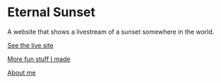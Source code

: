 # Eternal Sunset

A website that shows a livestream of a sunset somewhere in the world.

[See the live site](https://sunset.funwebsite.fun/)

[More fun stuff I made](https://funwebsite.fun/)

[About me](https://github.com/tichaelmurvey)
